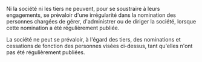 Ni la société ni les tiers ne peuvent, pour se soustraire à leurs engagements, se prévaloir d'une irrégularité dans la nomination des personnes chargées de gérer, d'administrer ou de diriger la société, lorsque cette nomination a été régulièrement publiée.

La société ne peut se prévaloir, à l'égard des tiers, des nominations et cessations de fonction des personnes visées ci-dessus, tant qu'elles n'ont pas été régulièrement publiées.
